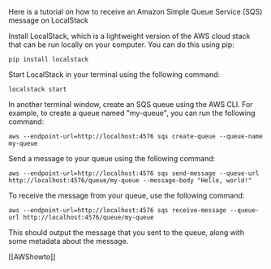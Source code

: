 Here is a tutorial on how to receive an Amazon Simple Queue Service (SQS) message on LocalStack

Install LocalStack, which is a lightweight version of the AWS cloud stack that can be run locally on your computer. You can do this using pip:


```
pip install localstack
```

Start LocalStack in your terminal using the following command:
```
localstack start
```

In another terminal window, create an SQS queue using the AWS CLI. For example, to create a queue named "my-queue", you can run the following command:

```
aws --endpoint-url=http://localhost:4576 sqs create-queue --queue-name my-queue
```

Send a message to your queue using the following command:
```
aws --endpoint-url=http://localhost:4576 sqs send-message --queue-url http://localhost:4576/queue/my-queue --message-body "Hello, world!"
```

To receive the message from your queue, use the following command:

```
aws --endpoint-url=http://localhost:4576 sqs receive-message --queue-url http://localhost:4576/queue/my-queue
```

This should output the message that you sent to the queue, along with some metadata about the message.

[[AWShowto]]